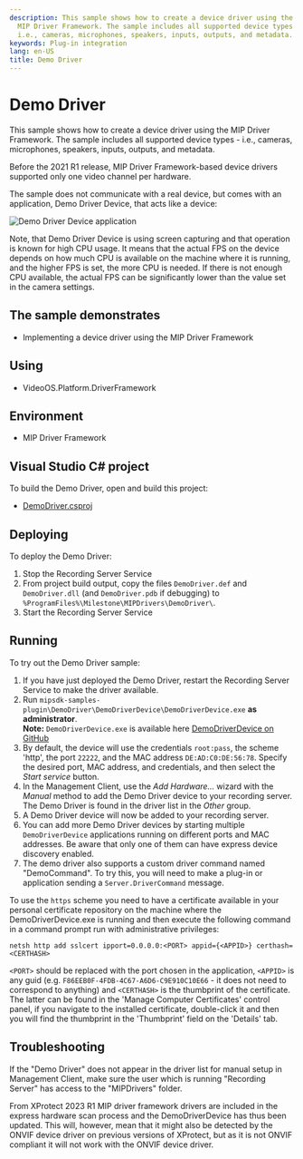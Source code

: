 ```yaml
---
description: This sample shows how to create a device driver using the
  MIP Driver Framework. The sample includes all supported device types -
  i.e., cameras, microphones, speakers, inputs, outputs, and metadata.
keywords: Plug-in integration
lang: en-US
title: Demo Driver
---
```


# Demo Driver

This sample shows how to create a device driver using the MIP Driver
Framework. The sample includes all supported device types - i.e.,
cameras, microphones, speakers, inputs, outputs, and metadata.

Before the 2021 R1 release, MIP Driver Framework-based device drivers
supported only one video channel per hardware.

The sample does not communicate with a real device, but comes with an
application, Demo Driver Device, that acts like a device:

![Demo Driver Device application](DemoDriverDevice.png)

Note, that Demo Driver Device is using screen capturing and that operation is known for high CPU usage.
It means that the actual FPS on the device depends on how much CPU is available on the machine where it is running,
and the higher FPS is set, the more CPU is needed. If there is not enough CPU available,
the actual FPS can be significantly lower than the value set in the camera settings.

## The sample demonstrates

- Implementing a device driver using the MIP Driver Framework

## Using

- VideoOS.Platform.DriverFramework

## Environment

- MIP Driver Framework

## Visual Studio C\# project

To build the Demo Driver, open and build this project:

- [DemoDriver.csproj](javascript:clone('https://github.com/milestonesys/mipsdk-samples-plugin','src/PluginSamples.sln');)

## Deploying

To deploy the Demo Driver:

1. Stop the Recording Server Service
2. From project build output, copy the files `DemoDriver.def` and
   `DemoDriver.dll` (and `DemoDriver.pdb` if debugging) to
   `%ProgramFiles%\Milestone\MIPDrivers\DemoDriver\`.
3. Start the Recording Server Service

## Running

To try out the Demo Driver sample:

1.  If you have just deployed the Demo Driver, restart the Recording
    Server Service to make the driver available.
2.  Run
    `mipsdk-samples-plugin\DemoDriver\DemoDriverDevice\DemoDriverDevice.exe`
    **as administrator**.  
    **Note:** `DemoDriverDevice.exe` is available here [DemoDriverDevice on GitHub](https://github.com/milestonesys/mipsdk-samples-plugin/tree/main/DemoDriver/DemoDriverDevice)
3.  By default, the device will use the credentials `root:pass`, the scheme 'http', 
    the port `22222`, and the MAC address `DE:AD:C0:DE:56:78`. Specify the
    desired port, MAC address, and credentials, and then select the
    *Start service* button.
4.  In the Management Client, use the *Add Hardware\...* wizard with the
    *Manual* method to add the Demo Driver device to your recording
    server. The Demo Driver is found in the driver list in the *Other*
    group.
5.  A Demo Driver device will now be added to your recording server.
6.  You can add more Demo Driver devices by starting multiple
    `DemoDriverDevice` applications running on different ports and MAC
    addresses. Be aware that only one of them can have express device discovery
    enabled.
7.  The demo driver also supports a custom driver command named
    \"DemoCommand\". To try this, you will need to make a plug-in or
    application sending a `Server.DriverCommand` message.

To use the `https` scheme you need to have a certificate available in your personal
certificate repository on the machine where the DemoDriverDevice.exe is running and
then execute the following command in a command prompt run with administrative
privileges:

    netsh http add sslcert ipport=0.0.0.0:<PORT> appid={<APPID>} certhash=<CERTHASH>

`<PORT>` should be replaced with the port chosen in the application, `<APPID>` is any guid
(e.g. `F86EEB0F-4FDB-4C67-A6D6-C9E910C10E66` - it does not need to correspond to anything) and `<CERTHASH>` is the thumbprint of the 
certificate. The latter can be found in the 'Manage Computer Certificates' control panel,
if you navigate to the installed certificate, double-click it and then you will find the 
thumbprint in the 'Thumbprint' field on the 'Details' tab.

## Troubleshooting

If the \"Demo Driver\" does not appear in the driver list for manual
setup in Management Client, make sure the user which is running
\"Recording Server\" has access to the \"MIPDrivers\" folder.

From XProtect 2023 R1 MIP driver framework drivers are included in the
express hardware scan process and the DemoDriverDevice has thus been updated.
This will, however, mean that it might also be detected by the ONVIF device
driver on previous versions of XProtect, but as it is not ONVIF compliant it 
will not work with the ONVIF device driver.
